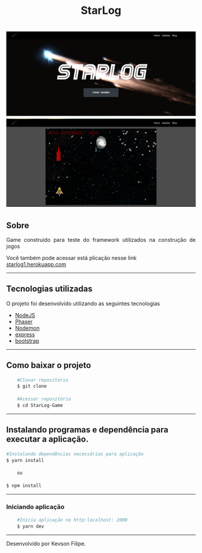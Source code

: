 <h1 style="text-align: center;">StarLog</h1>

<h1 align="center">
    <img style="width: 600px;" src="./src/assets/starlogit.png"/>
    <img style="width: 600px;" src="src/assets/gamastar.png"/>
</h1>

## Sobre
<p style="text-align: justify;" >Game construido para teste do framework utilizados na construção de jogos
</p>

Você também pode acessar está plicação nesse link [starlog1.herokuapp.com](https://starlog1.herokuapp.com)

---

## Tecnologias utilizadas

<p>O projeto foi desenvolvido utilizando as seguintes tecnologias</p>

 - [NodeJS](https://nodejs.org/en/)
 - [Phaser](https://phaser.io/)
 - [Nodemon](https://nodemon.io/)
 - [express](https://expressjs.com/pt-br/)
 - [bootstrap](https://getbootstrap.com/)

---

## Como baixar o projeto
```bash
    #Clonar repositório
    $ git clone 
    
    #Acessar repositório
    $ cd StarLog-Game
```
---
## Instalando programas e dependência para executar a aplicação.
```bash
#Instalando dependências necessárias para aplicação
$ yarn install

    ou

$ npm install
```

---

### Iniciando aplicação

```bash
    #Inicia aplicação no http:localhost: 2000
    $ yarn dev
```

---

Desenvolvido por Kevson Filipe.